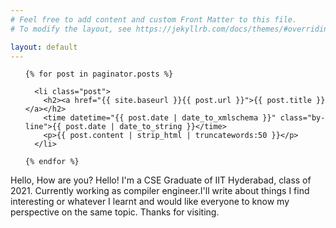 ```yaml
---
# Feel free to add content and custom Front Matter to this file.
# To modify the layout, see https://jekyllrb.com/docs/themes/#overriding-theme-defaults

layout: default
---
```

<ul id="posts">

	{% for post in paginator.posts %}

	  <li class="post">
	  	<h2><a href="{{ site.baseurl }}{{ post.url }}">{{ post.title }}</a></h2>
	  	<time datetime="{{ post.date | date_to_xmlschema }}" class="by-line">{{ post.date | date_to_string }}</time>
	  	<p>{{ post.content | strip_html | truncatewords:50 }}</p>
	  </li>

    {% endfor %}

</ul>
Hello, How are you?
Hello! I'm a CSE Graduate of IIT Hyderabad, class of 2021. Currently working as compiler engineer.I'll write about things I find interesting or whatever I learnt and would like everyone to know my perspective on the same topic. Thanks for visiting. 